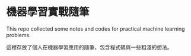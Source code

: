 # 機器學習實戰隨筆

This repo collected some notes and codes for practical machine learning problems. 

這裡存放了個人在機器學習應用的隨筆，包含程式碼與一些粗淺的想法。

